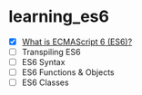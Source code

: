 # learning_es6

- [x] [What is ECMAScript 6 (ES6)?](https://github.com/dosmanthus/learning_es6/tree/master/01_What_is_ES6)
- [ ] Transpiling ES6
- [ ] ES6 Syntax
- [ ] ES6 Functions & Objects
- [ ] ES6 Classes